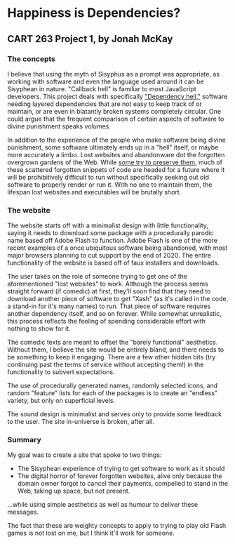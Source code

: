 # Happiness is Dependencies?

## CART 263 Project 1, by Jonah McKay

### The concepts

I believe that using the myth of Sisyphus as a prompt was appropriate, as
working with software and even the language used around it can be Sisyphean in
nature. "Callback hell" is familiar to most JavaScript developers. This project deals with
specifically ["Dependency hell,"](https://en.wikipedia.org/wiki/Dependency_hell) software needing layered
dependencies that are not easy to keep track of or maintain, or are even in blatantly
broken systems completely circular. One could argue that the frequent comparison
of certain aspects of software to divine punishment speaks volumes.

In addition to the experience of the people who make software being divine punishment,
some software ultimately ends up in a "hell" itself, or maybe more accurately a
limbo. Lost websites and abandonware dot the forgotten overgrown gardens of the
Web. While [some try to preserve them,](https://archive.org) much of these scattered
forgotten snippets of code are headed for a future where it will be prohibitively
difficult to run without specifically seeking out old software to properly render
or run it. With no one to maintain them, the lifespan lost websites and executables
will be brutally short.

### The website

The website starts off with a minimalist design with little functionality, saying
it needs to download some package with a procedurally parodic name based off Adobe Flash
to function. Adobe Flash is one of the more recent examples of a once ubiquitous
software being abandoned, with most major browsers planning to cut support by the
end of 2020. The entire functionality of the website is based off of faux installers
and downloads.

The user takes on the role of someone trying to get one of the aforementioned
"lost websites" to work. Although the process seems straight forward (if comedic)
at first, they'll soon find that they need to download another piece of software
to get "Xash" (as it's called in the code, a stand-in for it's many names)
to run. That piece of software requires another dependency itself, and so on
forever. While somewhat unrealistic, this process reflects the feeling of
spending considerable effort with nothing to show for it.

The comedic texts are meant to offset the "barely functional" aesthetics. Without
them, I believe the site would be entirely bland, and there needs to be something
to keep it engaging. There are a few other hidden bits (try continuing past the
terms of service without accepting them!) in the functionality to subvert expectations.

The use of procedurally generated names, randomly selected icons, and random
"feature" lists for each of the packages is to create an "endless" variety,
but only on superficial levels.

The sound design is minimalist and serves only to provide some feedback to the
user. The site in-universe is broken, after all.

### Summary

My goal was to create a site that spoke to two things:

* The Sisyphean experience of trying to get software to work as it should
* The digital horror of forever forgotten websites, alive only because the domain owner forgot to cancel their payments, compelled to stand in the Web, taking up space, but not present.

...while using simple aesthetics as well as humour to deliver these messages.

The fact that these are weighty concepts to apply to trying to play old Flash games
is not lost on me, but I think it'll work for someone.
